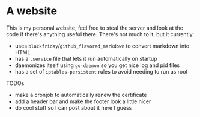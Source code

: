 # A website
This is my personal website, feel free to steal the server and look at the code if there's anything useful there.
There's not much to it, but it currently:
- uses `blackfriday`/`github_flavored_markdown` to convert markdown into HTML
- has a `.service` file that lets it run automatically on startup
- daemonizes itself using `go-daemon` so you get nice log and pid files
- has a set of `iptables-persistent` rules to avoid needing to run as root

TODOs
- make a cronjob to automatically renew the certificate
- add a header bar and make the footer look a little nicer
- do cool stuff so I can post about it here I guess
